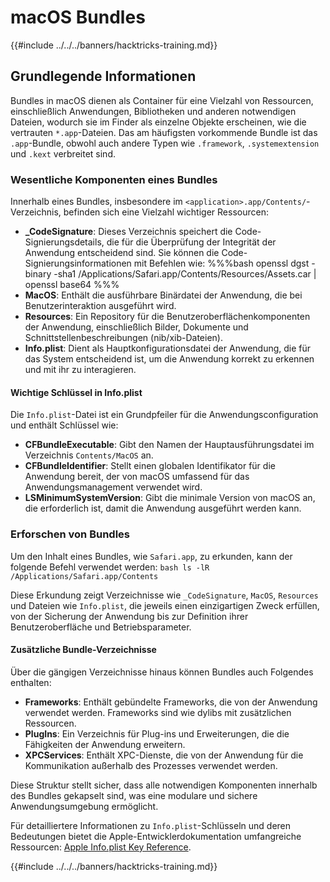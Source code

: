 # macOS Bundles

{{#include ../../../banners/hacktricks-training.md}}

## Grundlegende Informationen

Bundles in macOS dienen als Container für eine Vielzahl von Ressourcen, einschließlich Anwendungen, Bibliotheken und anderen notwendigen Dateien, wodurch sie im Finder als einzelne Objekte erscheinen, wie die vertrauten `*.app`-Dateien. Das am häufigsten vorkommende Bundle ist das `.app`-Bundle, obwohl auch andere Typen wie `.framework`, `.systemextension` und `.kext` verbreitet sind.

### Wesentliche Komponenten eines Bundles

Innerhalb eines Bundles, insbesondere im `<application>.app/Contents/`-Verzeichnis, befinden sich eine Vielzahl wichtiger Ressourcen:

- **\_CodeSignature**: Dieses Verzeichnis speichert die Code-Signierungsdetails, die für die Überprüfung der Integrität der Anwendung entscheidend sind. Sie können die Code-Signierungsinformationen mit Befehlen wie: %%%bash openssl dgst -binary -sha1 /Applications/Safari.app/Contents/Resources/Assets.car | openssl base64 %%%
- **MacOS**: Enthält die ausführbare Binärdatei der Anwendung, die bei Benutzerinteraktion ausgeführt wird.
- **Resources**: Ein Repository für die Benutzeroberflächenkomponenten der Anwendung, einschließlich Bilder, Dokumente und Schnittstellenbeschreibungen (nib/xib-Dateien).
- **Info.plist**: Dient als Hauptkonfigurationsdatei der Anwendung, die für das System entscheidend ist, um die Anwendung korrekt zu erkennen und mit ihr zu interagieren.

#### Wichtige Schlüssel in Info.plist

Die `Info.plist`-Datei ist ein Grundpfeiler für die Anwendungsconfiguration und enthält Schlüssel wie:

- **CFBundleExecutable**: Gibt den Namen der Hauptausführungsdatei im Verzeichnis `Contents/MacOS` an.
- **CFBundleIdentifier**: Stellt einen globalen Identifikator für die Anwendung bereit, der von macOS umfassend für das Anwendungsmanagement verwendet wird.
- **LSMinimumSystemVersion**: Gibt die minimale Version von macOS an, die erforderlich ist, damit die Anwendung ausgeführt werden kann.

### Erforschen von Bundles

Um den Inhalt eines Bundles, wie `Safari.app`, zu erkunden, kann der folgende Befehl verwendet werden: `bash ls -lR /Applications/Safari.app/Contents`

Diese Erkundung zeigt Verzeichnisse wie `_CodeSignature`, `MacOS`, `Resources` und Dateien wie `Info.plist`, die jeweils einen einzigartigen Zweck erfüllen, von der Sicherung der Anwendung bis zur Definition ihrer Benutzeroberfläche und Betriebsparameter.

#### Zusätzliche Bundle-Verzeichnisse

Über die gängigen Verzeichnisse hinaus können Bundles auch Folgendes enthalten:

- **Frameworks**: Enthält gebündelte Frameworks, die von der Anwendung verwendet werden. Frameworks sind wie dylibs mit zusätzlichen Ressourcen.
- **PlugIns**: Ein Verzeichnis für Plug-ins und Erweiterungen, die die Fähigkeiten der Anwendung erweitern.
- **XPCServices**: Enthält XPC-Dienste, die von der Anwendung für die Kommunikation außerhalb des Prozesses verwendet werden.

Diese Struktur stellt sicher, dass alle notwendigen Komponenten innerhalb des Bundles gekapselt sind, was eine modulare und sichere Anwendungsumgebung ermöglicht.

Für detailliertere Informationen zu `Info.plist`-Schlüsseln und deren Bedeutungen bietet die Apple-Entwicklerdokumentation umfangreiche Ressourcen: [Apple Info.plist Key Reference](https://developer.apple.com/library/archive/documentation/General/Reference/InfoPlistKeyReference/Introduction/Introduction.html).

{{#include ../../../banners/hacktricks-training.md}}
